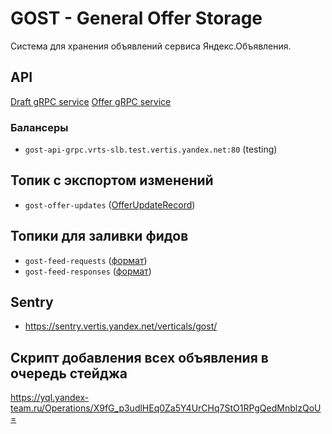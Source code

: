 # GOST - General Offer Storage

Система для хранения объявлений сервиса Яндекс.Объявления.

## API
[Draft gRPC service](https://github.com/YandexClassifieds/schema-registry/blob/master/proto/general/gost/draft_api.proto)
[Offer gRPC service](https://github.com/YandexClassifieds/schema-registry/blob/master/proto/general/gost/offer_api.proto)

### Балансеры
- `gost-api-grpc.vrts-slb.test.vertis.yandex.net:80` (testing)

## Топик с экспортом изменений
- `gost-offer-updates` ([OfferUpdateRecord](https://github.com/YandexClassifieds/schema-registry/blob/master/proto/general/gost/offer_model.proto))

## Топики для заливки фидов
- `gost-feed-requests` ([формат](https://github.com/YandexClassifieds/schema-registry/blob/master/proto/general/gost/feed_api.proto#L18))
- `gost-feed-responses` ([формат](https://github.com/YandexClassifieds/schema-registry/blob/master/proto/general/gost/feed_api.proto#L80))

## Sentry
- https://sentry.vertis.yandex.net/verticals/gost/

## Скрипт добавления всех объявления в очередь стейджа
https://yql.yandex-team.ru/Operations/X9fG_p3udlHEq0Za5Y4UrCHq7StO1RPgQedMnblzQoU= 